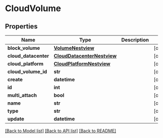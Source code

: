 # CloudVolume

## Properties
Name | Type | Description | Notes
------------ | ------------- | ------------- | -------------
**block_volume** | [**VolumeNestview**](VolumeNestview.md) |  | [optional] 
**cloud_datacenter** | [**CloudDatacenterNestview**](CloudDatacenterNestview.md) |  | [optional] 
**cloud_platform** | [**CloudPlatformNestview**](CloudPlatformNestview.md) |  | [optional] 
**cloud_volume_id** | **str** |  | [optional] 
**create** | **datetime** |  | [optional] 
**id** | **int** |  | [optional] 
**multi_attach** | **bool** |  | [optional] 
**name** | **str** |  | [optional] 
**type** | **str** |  | [optional] 
**update** | **datetime** |  | [optional] 

[[Back to Model list]](../README.md#documentation-for-models) [[Back to API list]](../README.md#documentation-for-api-endpoints) [[Back to README]](../README.md)


